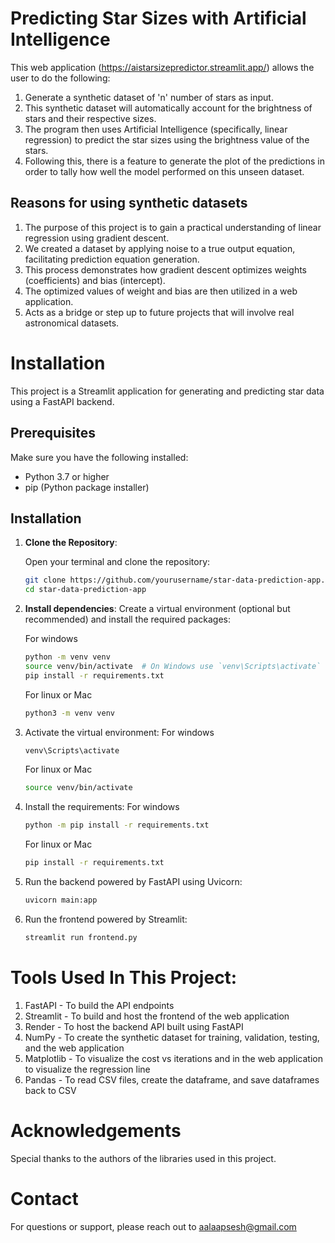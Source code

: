 # Predicting Star Sizes with Artificial Intelligence

This web application (https://aistarsizepredictor.streamlit.app/) allows the user to do the following:
1. Generate a synthetic dataset of 'n' number of stars as input.
2. This synthetic dataset will automatically account for the brightness of stars and their respective sizes.
3. The program then uses Artificial Intelligence (specifically, linear regression) to predict the star sizes using the brightness value of the stars.
4. Following this, there is a feature to generate the plot of the predictions in order to tally how well the model performed on this unseen dataset.

## Reasons for using synthetic datasets
1. The purpose of this project is to gain a practical understanding of linear regression using gradient descent.
2. We created a dataset by applying noise to a true output equation, facilitating prediction equation generation.
3. This process demonstrates how gradient descent optimizes weights (coefficients) and bias (intercept).
4. The optimized values of weight and bias are then utilized in a web application.
5. Acts as a bridge or step up to future projects that will involve real astronomical datasets.


# Installation

This project is a Streamlit application for generating and predicting star data using a FastAPI backend.

## Prerequisites

Make sure you have the following installed:

- Python 3.7 or higher
- pip (Python package installer)

## Installation

1. **Clone the Repository**:

   Open your terminal and clone the repository:

   ```bash
   git clone https://github.com/yourusername/star-data-prediction-app.git
   cd star-data-prediction-app

2. **Install dependencies**:
   Create a virtual environment (optional but recommended) and install the required packages:

    For windows

   ```bash
   python -m venv venv
   source venv/bin/activate  # On Windows use `venv\Scripts\activate`
   pip install -r requirements.txt
   ```
    For linux or Mac
   ```bash
   python3 -m venv venv
   ```

3. Activate the virtual environment:
   For windows
   ```bash
   venv\Scripts\activate
   ```
   For linux or Mac
   ```bash
   source venv/bin/activate
   ```
   
4. Install the requirements:
   For windows
   ```bash
   python -m pip install -r requirements.txt
   ```
   For linux or Mac
   ```bash
   pip install -r requirements.txt
   ```
   
5. Run the backend powered by FastAPI using Uvicorn:
   ```bash
   uvicorn main:app
   ```

6. Run the frontend powered by Streamlit:
   ```bash
   streamlit run frontend.py
   ```



# Tools Used In This Project:
1. FastAPI - To build the API endpoints
2. Streamlit - To build and host the frontend of the web application
3. Render - To host the backend API built using FastAPI
4. NumPy - To create the synthetic dataset for training, validation, testing, and the web application
5. Matplotlib - To visualize the cost vs iterations and in the web application to visualize the regression line
6. Pandas - To read CSV files, create the dataframe, and save dataframes back to CSV

# Acknowledgements
Special thanks to the authors of the libraries used in this project.

# Contact
For questions or support, please reach out to aalaapsesh@gmail.com



   



